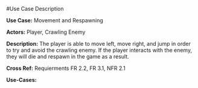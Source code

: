    #Use Case Description 
   
   **Use Case:** Movement and Respawning
   
   **Actors:** Player, Crawling Enemy
  
   **Description:** The player is able to move left, move right, and jump in order to try and avoid the crawling enemy. If the player interacts with the enemy, they will die and respawn in the game as a result.

  **Cross Ref:** Requierments FR 2.2, FR 3.1, NFR 2.1
  
  **Use-Cases:**
